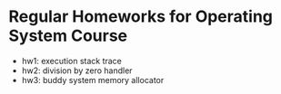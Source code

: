 # Regular Homeworks for Operating System Course

+ hw1: execution stack trace
+ hw2: division by zero handler
+ hw3: buddy system memory allocator
